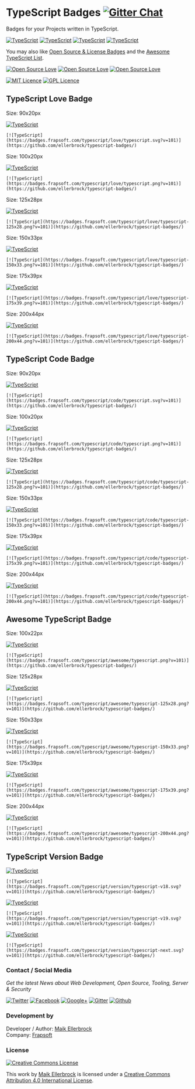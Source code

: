 # TypeScript Badges [![Gitter Chat](https://badges.gitter.im/frapsoft/frapsoft.svg?v=101)](https://gitter.im/frapsoft/frapsoft/)

Badges for your Projects written in TypeScript.

[![TypeScript](https://badges.frapsoft.com/typescript/love/typescript.png?v=101)](https://github.com/ellerbrock/typescript-badges/) [![TypeScript](https://badges.frapsoft.com/typescript/code/typescript.png?v=101)](https://github.com/ellerbrock/typescript-badges/) [![TypeScript](https://badges.frapsoft.com/typescript/awesome/typescript.png?v=101)](https://github.com/ellerbrock/typescript-badges/) [![TypeScript](https://badges.frapsoft.com/typescript/version/typescript-next.svg?v=101)](https://github.com/ellerbrock/typescript-badges/)

You may also like [Open Source & License Badges](https://github.com/ellerbrock/open-source-badge/) and the [Awesome TypeScript List](https://github.com/ellerbrock/awesome-typescript).

[![Open Source Love](https://badges.frapsoft.com/os/v1/open-source.png?v=102)](https://github.com/ellerbrock/open-source-badge/) [![Open Source Love](https://badges.frapsoft.com/os/v2/open-source.png?v=102)](https://github.com/ellerbrock/open-source-badge/) [![Open Source Love](https://badges.frapsoft.com/os/v3/open-source.png?v=102)](https://github.com/ellerbrock/open-source-badge/)

[![MIT Licence](https://badges.frapsoft.com/os/mit/mit.png?v=102)](https://opensource.org/licenses/mit-license.php) [![GPL Licence](https://badges.frapsoft.com/os/gpl/gpl.png?v=102)](https://opensource.org/licenses/GPL-3.0/)

## TypeScript Love Badge

Size: 90x20px

[![TypeScript](https://badges.frapsoft.com/typescript/love/typescript.svg?v=101)](https://github.com/ellerbrock/typescript-badges/)

`[![TypeScript](https://badges.frapsoft.com/typescript/love/typescript.svg?v=101)](https://github.com/ellerbrock/typescript-badges/)`

Size: 100x20px

[![TypeScript](https://badges.frapsoft.com/typescript/love/typescript.png?v=101)](https://github.com/ellerbrock/typescript-badges/)

`[![TypeScript](https://badges.frapsoft.com/typescript/love/typescript.png?v=101)](https://github.com/ellerbrock/typescript-badges/)`

Size: 125x28px

[![TypeScript](https://badges.frapsoft.com/typescript/love/typescript-125x28.png?v=101)](https://github.com/ellerbrock/typescript-badges/)

`[![TypeScript](https://badges.frapsoft.com/typescript/love/typescript-125x28.png?v=101)](https://github.com/ellerbrock/typescript-badges/)`

Size: 150x33px

[![TypeScript](https://badges.frapsoft.com/typescript/love/typescript-150x33.png?v=101)](https://github.com/ellerbrock/typescript-badges/)

`[![TypeScript](https://badges.frapsoft.com/typescript/love/typescript-150x33.png?v=101)](https://github.com/ellerbrock/typescript-badges/)`

Size: 175x39px

[![TypeScript](https://badges.frapsoft.com/typescript/love/typescript-175x39.png?v=101)](https://github.com/ellerbrock/typescript-badges/)

`[![TypeScript](https://badges.frapsoft.com/typescript/love/typescript-175x39.png?v=101)](https://github.com/ellerbrock/typescript-badges/)`

Size: 200x44px

[![TypeScript](https://badges.frapsoft.com/typescript/love/typescript-200x44.png?v=101)](https://github.com/ellerbrock/typescript-badges/)

`[![TypeScript](https://badges.frapsoft.com/typescript/love/typescript-200x44.png?v=101)](https://github.com/ellerbrock/typescript-badges/)`

## TypeScript Code Badge

Size: 90x20px

[![TypeScript](https://badges.frapsoft.com/typescript/code/typescript.svg?v=101)](https://github.com/ellerbrock/typescript-badges/)

`[![TypeScript](https://badges.frapsoft.com/typescript/code/typescript.svg?v=101)](https://github.com/ellerbrock/typescript-badges/)`

Size: 100x20px

[![TypeScript](https://badges.frapsoft.com/typescript/code/typescript.png?v=101)](https://github.com/ellerbrock/typescript-badges/)

`[![TypeScript](https://badges.frapsoft.com/typescript/code/typescript.png?v=101)](https://github.com/ellerbrock/typescript-badges/)`

Size: 125x28px

[![TypeScript](https://badges.frapsoft.com/typescript/code/typescript-125x28.png?v=101)](https://github.com/ellerbrock/typescript-badges/)

`[![TypeScript](https://badges.frapsoft.com/typescript/code/typescript-125x28.png?v=101)](https://github.com/ellerbrock/typescript-badges/)`

Size: 150x33px

[![TypeScript](https://badges.frapsoft.com/typescript/code/typescript-150x33.png?v=101)](https://github.com/ellerbrock/typescript-badges/)

`[![TypeScript](https://badges.frapsoft.com/typescript/code/typescript-150x33.png?v=101)](https://github.com/ellerbrock/typescript-badges/)`

Size: 175x39px

[![TypeScript](https://badges.frapsoft.com/typescript/code/typescript-175x39.png?v=101)](https://github.com/ellerbrock/typescript-badges/)

`[![TypeScript](https://badges.frapsoft.com/typescript/code/typescript-175x39.png?v=101)](https://github.com/ellerbrock/typescript-badges/)`

Size: 200x44px

[![TypeScript](https://badges.frapsoft.com/typescript/code/typescript-200x44.png?v=101)](https://github.com/ellerbrock/typescript-badges/)

`[![TypeScript](https://badges.frapsoft.com/typescript/code/typescript-200x44.png?v=101)](https://github.com/ellerbrock/typescript-badges/)`

## Awesome TypeScript Badge

Size: 100x22px

[![TypeScript](https://badges.frapsoft.com/typescript/awesome/typescript.png?v=101)](https://github.com/ellerbrock/open-source-badge/)

`[![TypeScript](https://badges.frapsoft.com/typescript/awesome/typescript.png?v=101)](https://github.com/ellerbrock/typescript-badges/)`

Size: 125x28px

[![TypeScript](https://badges.frapsoft.com/typescript/awesome/typescript-125x28.png?v=101)](https://github.com/ellerbrock/typescript-badges/)

`[![TypeScript](https://badges.frapsoft.com/typescript/awesome/typescript-125x28.png?v=101)](https://github.com/ellerbrock/typescript-badges/)`

Size: 150x33px

[![TypeScript](https://badges.frapsoft.com/typescript/awesome/typescript-150x33.png?v=101)](https://github.com/ellerbrock/typescript-badges/)

`[![TypeScript](https://badges.frapsoft.com/typescript/awesome/typescript-150x33.png?v=101)](https://github.com/ellerbrock/typescript-badges/)`

Size: 175x39px

[![TypeScript](https://badges.frapsoft.com/typescript/awesome/typescript-175x39.png?v=101)](https://github.com/ellerbrock/typescript-badges/)

`[![TypeScript](https://badges.frapsoft.com/typescript/awesome/typescript-175x39.png?v=101)](https://github.com/ellerbrock/typescript-badges/)`

Size: 200x44px

[![TypeScript](https://badges.frapsoft.com/typescript/awesome/typescript-200x44.png?v=101)](https://github.com/ellerbrock/typescript-badges/)

`[![TypeScript](https://badges.frapsoft.com/typescript/awesome/typescript-200x44.png?v=101)](https://github.com/ellerbrock/typescript-badges/)`

## TypeScript Version Badge

[![TypeScript](https://badges.frapsoft.com/typescript/version/typescript-v18.svg?v=101)](https://github.com/ellerbrock/typescript-badges/)

`[![TypeScript](https://badges.frapsoft.com/typescript/version/typescript-v18.svg?v=101)](https://github.com/ellerbrock/typescript-badges/)`

[![TypeScript](https://badges.frapsoft.com/typescript/version/typescript-v19.svg?v=101)](https://github.com/ellerbrock/typescript-badges/)

`[![TypeScript](https://badges.frapsoft.com/typescript/version/typescript-v19.svg?v=101)](https://github.com/ellerbrock/typescript-badges/)`

[![TypeScript](https://badges.frapsoft.com/typescript/version/typescript-next.svg?v=101)](https://github.com/ellerbrock/typescript-badges/)

`[![TypeScript](https://badges.frapsoft.com/typescript/version/typescript-next.svg?v=101)](https://github.com/ellerbrock/typescript-badges/)`

### Contact / Social Media

*Get the latest News about Web Development, Open Source, Tooling, Server & Security*

[![Twitter](https://github.frapsoft.com/social/twitter.png)](https://twitter.com/frapsoft/)
[![Facebook](https://github.frapsoft.com/social/facebook.png)](https://www.facebook.com/frapsoft/)
[![Google+](https://github.frapsoft.com/social/google-plus.png)](https://plus.google.com/116540931335841862774)
[![Gitter](https://github.frapsoft.com/social/gitter.png)](https://gitter.im/frapsoft/frapsoft/)
[![Github](https://github.frapsoft.com/social/github.png)](https://github.com/ellerbrock/)

### Development by 

Developer / Author: [Maik Ellerbrock](https://github.com/ellerbrock/)  
Company: [Frapsoft](https://github.com/frapsoft/)


### License 

<a rel="license" href="http://creativecommons.org/licenses/by/4.0/"><img alt="Creative Commons License" style="border-width:0" src="https://i.creativecommons.org/l/by/4.0/88x31.png" /></a><br />

This work by <a xmlns:cc="http://creativecommons.org/ns#" href="https://github.com/ellerbrock/" property="cc:attributionName" rel="cc:attributionURL">Maik Ellerbrock</a> is licensed under a <a rel="license" href="http://creativecommons.org/licenses/by/4.0/">Creative Commons Attribution 4.0 International License</a>.